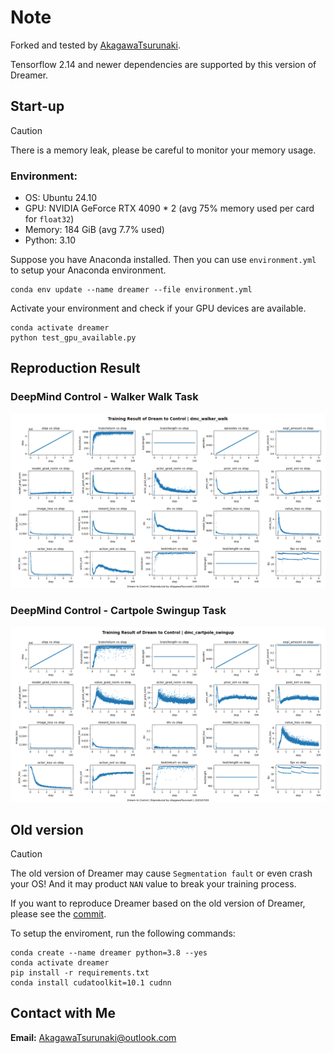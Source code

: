 # Note

Forked and tested by [AkagawaTsurunaki](https://github.com/AkagawaTsurunaki/dreamer).

Tensorflow 2.14 and newer dependencies are supported by this version of Dreamer.

## Start-up

> [!CAUTION]
> 
> There is a memory leak, please be careful to monitor your memory usage.

### Environment:
- OS: Ubuntu 24.10
- GPU: NVIDIA GeForce RTX 4090 * 2 (avg 75% memory used per card for `float32`)
- Memory: 184 GiB (avg 7.7% used)
- Python: 3.10

Suppose you have Anaconda installed. Then you can use `environment.yml` to setup your Anaconda environment.

```
conda env update --name dreamer --file environment.yml
```

Activate your environment and check if your GPU devices are available.

```
conda activate dreamer
python test_gpu_available.py
```

## Reproduction Result

### DeepMind Control - Walker Walk Task

![img](results/dmc_walker_walk/dmc_walker_walk_training_result.png)

### DeepMind Control - Cartpole Swingup Task

![img](results/dmc_cartpole_swingup/dmc_cartpole_swingup_training_result.png)

## Old version

> [!CAUTION]
>
> The old version of Dreamer may cause `Segmentation fault` or even crash your OS!
> And it may product `NAN` value to break your training process.

If you want to reproduce Dreamer based on the old version of Dreamer, please see the [commit](https://github.com/danijar/dreamer/commit/56d4d444dfd0582b0e79dab80aebbea74c0ce40d).

To setup the enviroment, run the following commands:

```
conda create --name dreamer python=3.8 --yes
conda activate dreamer
pip install -r requirements.txt
conda install cudatoolkit=10.1 cudnn
```

## Contact with Me

**Email:** AkagawaTsurunaki@outlook.com